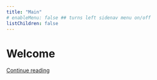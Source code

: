 ```yaml
---
title: "Main"
# enableMenu: false ## turns left sidenav menu on/off
listChildren: false
---
```


# Welcome

[Continue reading](/main/partners)
